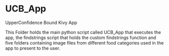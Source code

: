 # UCB_App
UpperConfidence Bound Kivy App


This Folder holds the main python script called UCB_App that executes the app, the findstrings script that holds the custom
findstrings function and five folders containing image files from different food categories used in the app to present to the user.
